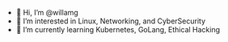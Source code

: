 - 👋 Hi, I’m @willamg
- 👀 I’m interested in Linux, Networking, and CyberSecurity
- 🌱 I’m currently learning Kubernetes, GoLang, Ethical Hacking
<!---
willamg/willamg is a ✨ special ✨ repository because its `README.md` (this file) appears on your GitHub profile.
You can click the Preview link to take a look at your changes.
--->
